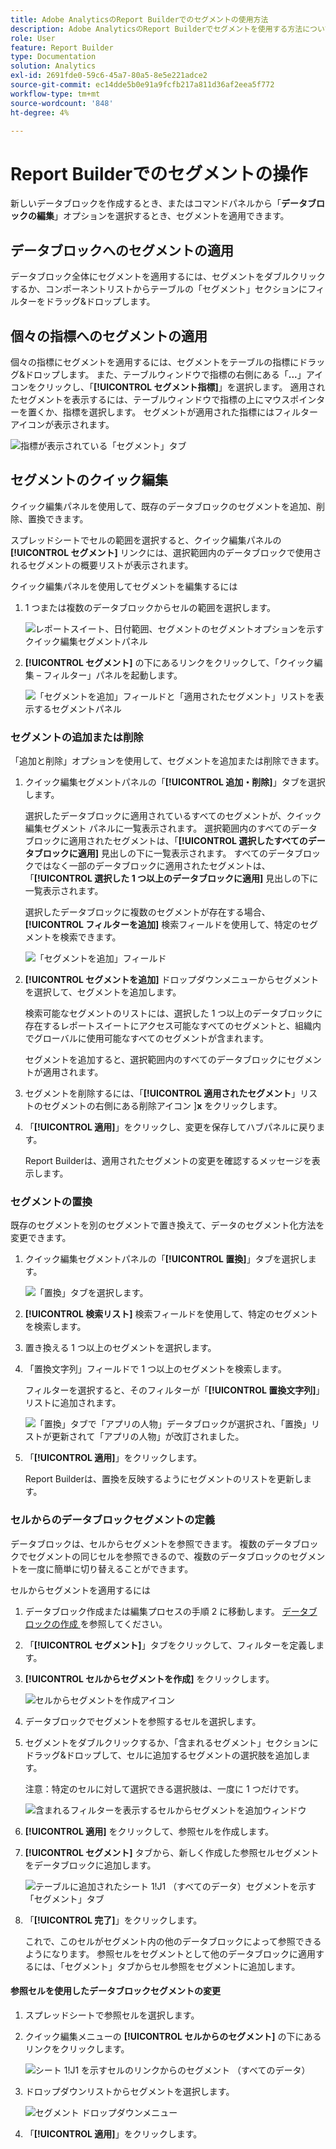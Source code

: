 ```yaml
---
title: Adobe AnalyticsのReport Builderでのセグメントの使用方法
description: Adobe AnalyticsのReport Builderでセグメントを使用する方法について説明します
role: User
feature: Report Builder
type: Documentation
solution: Analytics
exl-id: 2691fde0-59c6-45a7-80a5-8e5e221adce2
source-git-commit: ec14dde5b0e91a9fcfb217a811d36af2eea5f772
workflow-type: tm+mt
source-wordcount: '848'
ht-degree: 4%

---
```


# Report Builderでのセグメントの操作

新しいデータブロックを作成するとき、またはコマンドパネルから「**データブロックの編集**」オプションを選択するとき、セグメントを適用できます。

## データブロックへのセグメントの適用

データブロック全体にセグメントを適用するには、セグメントをダブルクリックするか、コンポーネントリストからテーブルの「セグメント」セクションにフィルターをドラッグ&amp;ドロップします。

## 個々の指標へのセグメントの適用

個々の指標にセグメントを適用するには、セグメントをテーブルの指標にドラッグ&amp;ドロップします。 また、テーブルウィンドウで指標の右側にある「**...**」アイコンをクリックし、「**[!UICONTROL セグメント指標]**」を選択します。 適用されたセグメントを表示するには、テーブルウィンドウで指標の上にマウスポインターを置くか、指標を選択します。 セグメントが適用された指標にはフィルターアイコンが表示されます。

![ 指標が表示されている「セグメント」タブ ](./assets/filter_by.png)

## セグメントのクイック編集

クイック編集パネルを使用して、既存のデータブロックのセグメントを追加、削除、置換できます。

スプレッドシートでセルの範囲を選択すると、クイック編集パネルの **[!UICONTROL セグメント]** リンクには、選択範囲内のデータブロックで使用されるセグメントの概要リストが表示されます。

クイック編集パネルを使用してセグメントを編集するには

1. 1 つまたは複数のデータブロックからセルの範囲を選択します。

   ![ レポートスイート、日付範囲、セグメントのセグメントオプションを示すクイック編集セグメントパネル ](./assets/select_multiple_dbs.png)

1. **[!UICONTROL セグメント]** の下にあるリンクをクリックして、「クイック編集 – フィルター」パネルを起動します。

   ![ 「セグメントを追加」フィールドと「適用されたセグメント」リストを表示するセグメントパネル ](./assets/quick_edit_filters.png)

### セグメントの追加または削除

「追加と削除」オプションを使用して、セグメントを追加または削除できます。

1. クイック編集セグメントパネルの「**[!UICONTROL 追加・削除]**」タブを選択します。

   選択したデータブロックに適用されているすべてのセグメントが、クイック編集セグメント パネルに一覧表示されます。 選択範囲内のすべてのデータブロックに適用されたセグメントは、「**[!UICONTROL 選択したすべてのデータブロックに適用]** 見出しの下に一覧表示されます。 すべてのデータブロックではなく一部のデータブロックに適用されたセグメントは、「**[!UICONTROL 選択した 1 つ以上のデータブロックに適用]** 見出しの下に一覧表示されます。

   選択したデータブロックに複数のセグメントが存在する場合、**[!UICONTROL フィルターを追加]** 検索フィールドを使用して、特定のセグメントを検索できます。

   ![ 「セグメントを追加」フィールド ](./assets/add_filter.png)

1. **[!UICONTROL セグメントを追加]** ドロップダウンメニューからセグメントを選択して、セグメントを追加します。

   検索可能なセグメントのリストには、選択した 1 つ以上のデータブロックに存在するレポートスイートにアクセス可能なすべてのセグメントと、組織内でグローバルに使用可能なすべてのセグメントが含まれます。

   セグメントを追加すると、選択範囲内のすべてのデータブロックにセグメントが適用されます。

1. セグメントを削除するには、「**[!UICONTROL 適用されたセグメント**」リストのセグメントの右側にある削除アイコン ]**x** をクリックします。

1. 「**[!UICONTROL 適用]**」をクリックし、変更を保存してハブパネルに戻ります。

   Report Builderは、適用されたセグメントの変更を確認するメッセージを表示します。

### セグメントの置換

既存のセグメントを別のセグメントで置き換えて、データのセグメント化方法を変更できます。

1. クイック編集セグメントパネルの「**[!UICONTROL 置換]**」タブを選択します。

   ![ 「置換」タブを選択します。](./assets/replace_filter.png)

1. **[!UICONTROL 検索リスト]** 検索フィールドを使用して、特定のセグメントを検索します。

1. 置き換える 1 つ以上のセグメントを選択します。

1. 「置換文字列」フィールドで 1 つ以上のセグメントを検索します。

   フィルターを選択すると、そのフィルターが「**[!UICONTROL 置換文字列]**」リストに追加されます。

   ![ 「置換」タブで「アプリの人物」データブロックが選択され、「置換」リストが更新されて「アプリの人物」が改訂されました。](./assets/replace_screen_new.png)

1. 「**[!UICONTROL 適用]**」をクリックします。

   Report Builderは、置換を反映するようにセグメントのリストを更新します。

### セルからのデータブロックセグメントの定義

データブロックは、セルからセグメントを参照できます。 複数のデータブロックでセグメントの同じセルを参照できるので、複数のデータブロックのセグメントを一度に簡単に切り替えることができます。

セルからセグメントを適用するには

1. データブロック作成または編集プロセスの手順 2 に移動します。 [ データブロックの作成 ](./create-a-data-block.md) を参照してください。
1. 「**[!UICONTROL セグメント]**」タブをクリックして、フィルターを定義します。
1. **[!UICONTROL セルからセグメントを作成]** をクリックします。

   ![ セルからセグメントを作成アイコン ](./assets/create-filter-from-cell.png)

1. データブロックでセグメントを参照するセルを選択します。

1. セグメントをダブルクリックするか、「含まれるセグメント」セクションにドラッグ&amp;ドロップして、セルに追加するセグメントの選択肢を追加します。

   注意：特定のセルに対して選択できる選択肢は、一度に 1 つだけです。

   ![ 含まれるフィルターを表示するセルからセグメントを追加ウィンドウ ](./assets/select-filters.png)

1. **[!UICONTROL 適用]** をクリックして、参照セルを作成します。

1. **[!UICONTROL セグメント]** タブから、新しく作成した参照セルセグメントをデータブロックに追加します。

   ![ テーブルに追加されたシート 1!J1 （すべてのデータ）セグメントを示す「セグメント」タブ ](./assets/reference-cell-filter.png)

1. 「**[!UICONTROL 完了]**」をクリックします。

   これで、このセルがセグメント内の他のデータブロックによって参照できるようになります。 参照セルをセグメントとして他のデータブロックに適用するには、「セグメント」タブからセル参照をセグメントに追加します。

#### 参照セルを使用したデータブロックセグメントの変更

1. スプレッドシートで参照セルを選択します。

1. クイック編集メニューの **[!UICONTROL セルからのセグメント]** の下にあるリンクをクリックします。

   ![ シート 1!J1 を示すセルのリンクからのセグメント （すべてのデータ） ](./assets/filters-from-cell-link.png)

1. ドロップダウンリストからセグメントを選択します。

   ![ セグメント ドロップダウンメニュー ](./assets/filter-drop-down.png)

1. 「**[!UICONTROL 適用]**」をクリックします。
